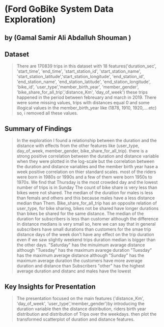 # (Ford GoBike System Data Exploration)
## by (Gamal Samir Ali Abdalluh Shouman )


## Dataset

> There are 170839 trips in this dataset with 18 features('duration_sec', 'start_time', 'end_time', 'start_station_id', 'start_station_name', 'start_station_latitude','start_station_longitude', 'end_station_id', 'end_station_name', 'end_station_latitude', 'end_station_longitude', 'bike_id', 'user_type','member_birth_year', 'member_gender', 'bike_share_for_all_trip','distance_Km', 'day_of_week') these trips happened in the period between febreuary and march in 2019. There were some missing values, trips with distances equal 0 and some illogical values in the member_birth_year like (1878, 1910, 1920,....etc) so, i removed all these values.

## Summary of Findings

> In the exploration I found a relationship between the duration and the distance with effects from the other features like 
(user_type, day_of_week, member_gender, bike_share_for_all_trip).
there is a strong positive correlation between the duration and distance variable when they were plotted in the log-scale but the correlation between the duration and distance variables and the member birth year hase a week positive correlation on thier standard scales.
most of the riders were born in 1980s or 1990s and a few of them were born 1950s to 1970s.
We find that Thursday is the most crowded day and the lowest number of trips is in Sunday
The count of bike share is very less than bikes were not shared.
The median of the duration for males is less than femals and others and this because males have a less distance median than Them.
Bike_share_for_all_trip has an opposite relation of user_type, for bike sharing, bikes not be shared have longer durations than bikes be shared for the same distance.
The median of the duration for subscribers is less than customer although the difference in distance medians is very small so, here we can say that in general subscribers have small durations than customers for the smae trip distance
days of the week don't have any effect on the trip duration even if we saw slightly weekend trips duration median is bigger than the other days.
"Saturday" has the minuimum avarage distance although "Tuesday" has the maximum avarege duration
"Tuesday" has the maximum average distance although "Sunday" has the maximum average duration
the customers have more average duration and distance than Subscribers
"other" has the highest average duration and distanc and males have the lowest

## Key Insights for Presentation

> The presentation focused on  the main features ('distance_Km', 'day_of_week', 'user_type','member_gender')by introducing the duration variable
then the distance distribution, riders birth year distribution and distribution of Trips over the weekdays. then plot the transformed scatterplot of duration and distance features.